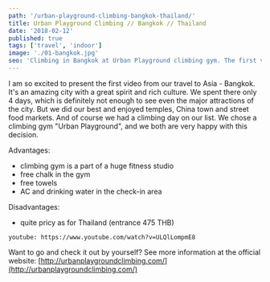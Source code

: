 ```yaml
---
path: '/urban-playground-climbing-bangkok-thailand/'
title: Urban Playground Climbing // Bangkok // Thailand
date: '2018-02-12'
published: true
tags: ['travel', 'indoor']
image: './01-bangkok.jpg'
seo: 'Climbing in Bangkok at Urban Playground climbing gym. The first video from our travel in Asia. See Bangkok temples, China town, and street food markets.'
---
```


I am so excited to present the first video from our travel to Asia - Bangkok. It's an amazing city with a great spirit and rich culture. We spent there only 4 days, which is definitely not enough to see even the major attractions of the city. But we did our best and enjoyed temples, China town and street food markets. And of course we had a climbing day on our list. We chose a climbing gym "Urban Playground", and we both are very happy with this decision.

Advantages:

* climbing gym is a part of a huge fitness studio
* free chalk in the gym
* free towels
* AC and drinking water in the check-in area

Disadvantages:

* quite pricy as for Thailand (entrance 475 THB)

`youtube: https://www.youtube.com/watch?v=ULQlLompmE8`

Want to go and check it out by yourself? See more information at the official website: [http://urbanplaygroundclimbing.com/](http://urbanplaygroundclimbing.com/)
